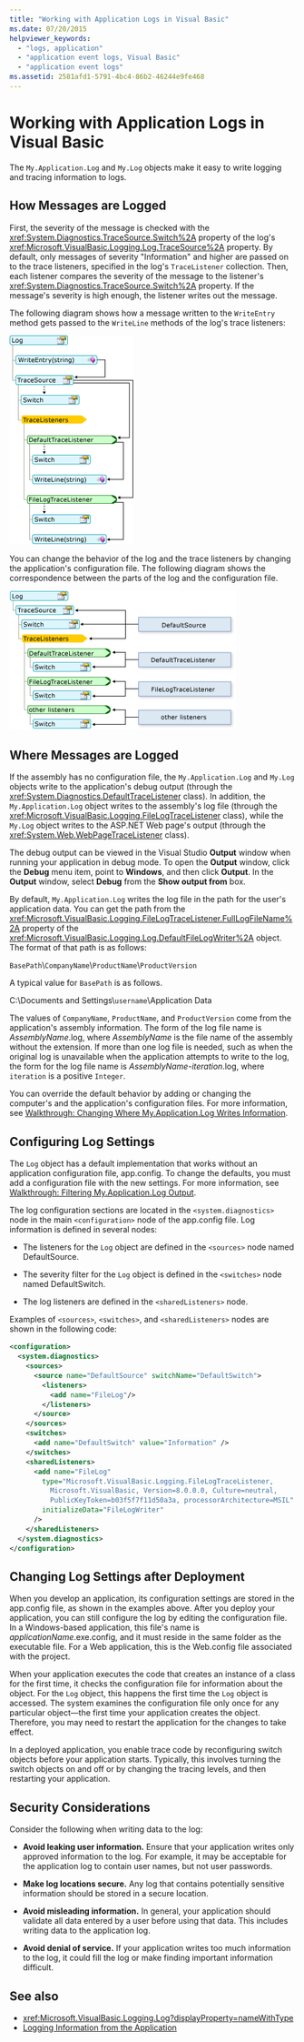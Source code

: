 ```yaml
---
title: "Working with Application Logs in Visual Basic"
ms.date: 07/20/2015
helpviewer_keywords:
  - "logs, application"
  - "application event logs, Visual Basic"
  - "application event logs"
ms.assetid: 2581afd1-5791-4bc4-86b2-46244e9fe468
---
```


# Working with Application Logs in Visual Basic

The `My.Application.Log` and `My.Log` objects make it easy to write logging and tracing information to logs.

## How Messages are Logged

First, the severity of the message is checked with the <xref:System.Diagnostics.TraceSource.Switch%2A> property of the log's <xref:Microsoft.VisualBasic.Logging.Log.TraceSource%2A> property. By default, only messages of severity "Information" and higher are passed on to the trace listeners, specified in the log's `TraceListener` collection. Then, each listener compares the severity of the message to the listener's <xref:System.Diagnostics.TraceSource.Switch%2A> property. If the message's severity is high enough, the listener writes out the message.

The following diagram shows how a message written to the `WriteEntry` method gets passed to the `WriteLine` methods of the log's trace listeners:

![Diagram that shows My log call.](./media/working-with-application-logs/my-log-call-message.png)

You can change the behavior of the log and the trace listeners by changing the application's configuration file. The following diagram shows the correspondence between the parts of the log and the configuration file.

![Diagram that shows My log configuration.](./media/working-with-application-logs/my-log-configuration.png)

## Where Messages are Logged

If the assembly has no configuration file, the `My.Application.Log` and `My.Log` objects write to the application's debug output (through the <xref:System.Diagnostics.DefaultTraceListener> class). In addition, the `My.Application.Log` object writes to the assembly's log file (through the <xref:Microsoft.VisualBasic.Logging.FileLogTraceListener> class), while the `My.Log` object writes to the ASP.NET Web page's output (through the <xref:System.Web.WebPageTraceListener> class).

The debug output can be viewed in the Visual Studio **Output** window when running your application in debug mode. To open the **Output** window, click the **Debug** menu item, point to **Windows**, and then click **Output**. In the **Output** window, select **Debug** from the **Show output from** box.

By default, `My.Application.Log` writes the log file in the path for the user's application data. You can get the path from the <xref:Microsoft.VisualBasic.Logging.FileLogTraceListener.FullLogFileName%2A> property of the <xref:Microsoft.VisualBasic.Logging.Log.DefaultFileLogWriter%2A> object. The format of that path is as follows:

`BasePath`\\`CompanyName`\\`ProductName`\\`ProductVersion`

A typical value for `BasePath` is as follows.

C:\Documents and Settings\\`username`\Application Data

The values of `CompanyName`, `ProductName`, and `ProductVersion` come from the application's assembly information. The form of the log file name is *AssemblyName*.log, where *AssemblyName* is the file name of the assembly without the extension. If more than one log file is needed, such as when the original log is unavailable when the application attempts to write to the log, the form for the log file name is *AssemblyName*-*iteration*.log, where `iteration` is a positive `Integer`.

You can override the default behavior by adding or changing the computer's and the application's configuration files. For more information, see [Walkthrough: Changing Where My.Application.Log Writes Information](../../../../visual-basic/developing-apps/programming/log-info/walkthrough-changing-where-my-application-log-writes-information.md).

## Configuring Log Settings

The `Log` object has a default implementation that works without an application configuration file, app.config. To change the defaults, you must add a configuration file with the new settings. For more information, see [Walkthrough: Filtering My.Application.Log Output](../../../../visual-basic/developing-apps/programming/log-info/walkthrough-filtering-my-application-log-output.md).

The log configuration sections are located in the `<system.diagnostics>` node in the main `<configuration>` node of the app.config file. Log information is defined in several nodes:

- The listeners for the `Log` object are defined in the `<sources>` node named DefaultSource.

- The severity filter for the `Log` object is defined in the `<switches>` node named DefaultSwitch.

- The log listeners are defined in the `<sharedListeners>` node.

 Examples of `<sources>`, `<switches>`, and `<sharedListeners>` nodes are shown in the following code:

```xml
<configuration>
  <system.diagnostics>
    <sources>
      <source name="DefaultSource" switchName="DefaultSwitch">
        <listeners>
          <add name="FileLog"/>
        </listeners>
      </source>
    </sources>
    <switches>
      <add name="DefaultSwitch" value="Information" />
    </switches>
    <sharedListeners>
      <add name="FileLog"
        type="Microsoft.VisualBasic.Logging.FileLogTraceListener,
          Microsoft.VisualBasic, Version=8.0.0.0, Culture=neutral,
          PublicKeyToken=b03f5f7f11d50a3a, processorArchitecture=MSIL"
        initializeData="FileLogWriter"
      />
    </sharedListeners>
  </system.diagnostics>
</configuration>
```

## Changing Log Settings after Deployment

When you develop an application, its configuration settings are stored in the app.config file, as shown in the examples above. After you deploy your application, you can still configure the log by editing the configuration file. In a Windows-based application, this file's name is *applicationName*.exe.config, and it must reside in the same folder as the executable file. For a Web application, this is the Web.config file associated with the project.

When your application executes the code that creates an instance of a class for the first time, it checks the configuration file for information about the object. For the `Log` object, this happens the first time the `Log` object is accessed. The system examines the configuration file only once for any particular object—the first time your application creates the object. Therefore, you may need to restart the application for the changes to take effect.

In a deployed application, you enable trace code by reconfiguring switch objects before your application starts. Typically, this involves turning the switch objects on and off or by changing the tracing levels, and then restarting your application.

## Security Considerations

Consider the following when writing data to the log:

- **Avoid leaking user information.** Ensure that your application writes only approved information to the log. For example, it may be acceptable for the application log to contain user names, but not user passwords.

- **Make log locations secure.** Any log that contains potentially sensitive information should be stored in a secure location.

- **Avoid misleading information.** In general, your application should validate all data entered by a user before using that data. This includes writing data to the application log.

- **Avoid denial of service.** If your application writes too much information to the log, it could fill the log or make finding important information difficult.

## See also

- <xref:Microsoft.VisualBasic.Logging.Log?displayProperty=nameWithType>
- [Logging Information from the Application](../../../../visual-basic/developing-apps/programming/log-info/index.md)
